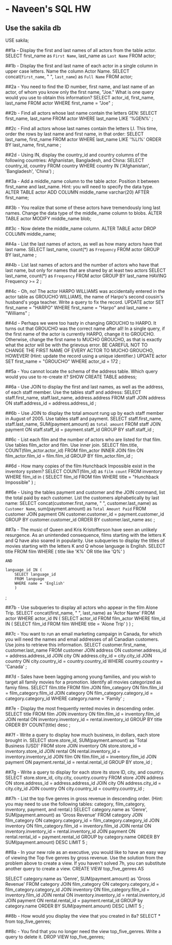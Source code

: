 # - Naveen's SQL HW

## Use the sakila db
USE sakila;

##1a - Display the first and last names of all actors from the table actor.
SELECT
	first_name as `First Name`,
    last_name as `Last Name`
FROM actor;

##1b - Display the first and last name of each actor in a single column in upper case letters. Name the column Actor Name.
SELECT concat(`first_name`, " ", `last_name`) as `Full Name`
FROM actor;


##2a - You need to find the ID number, first name, and last name of an actor, of whom you know only the first name, "Joe." What is one query would you use to obtain this information?
SELECT
	actor_id,
    first_name,
    last_name
FROM
	actor
WHERE
	first_name = "Joe"
;

##2b - Find all actors whose last name contain the letters GEN:
SELECT
	first_name,
    last_name
FROM actor
WHERE
	last_name LIKE '%GEN%'
;

##2c - Find all actors whose last names contain the letters LI. This time, order the rows by last name and first name, in that order:
SELECT
    last_name,
    first_name
FROM actor
WHERE
	last_name LIKE '%LI%'
ORDER BY
	last_name,
    first_name
;

##2d - Using IN, display the country_id and country columns of the following countries: Afghanistan, Bangladesh, and China:
SELECT
	country_id,
    country
FROM
	country
WHERE
	country IN ('Afghanistan', 'Bangladesh', 'China')
;


##3a - Add a middle_name column to the table actor. Position it between first_name and last_name. Hint: you will need to specify the data type.
ALTER TABLE actor
ADD COLUMN middle_name varchar(20) AFTER first_name;

##3b - You realize that some of these actors have tremendously long last names. Change the data type of the middle_name column to blobs.
ALTER TABLE actor MODIFY middle_name blob;

##3c - Now delete the middle_name column.
ALTER TABLE actor DROP COLUMN middle_name;


##4a - List the last names of actors, as well as how many actors have that last name.
SELECT
	last_name,
    count(*) as `Frequency`
FROM
	actor
GROUP BY
	last_name
;

##4b - List last names of actors and the number of actors who have that last name, but only for names that are shared by at least two actors
SELECT
	last_name,
    count(*) as `Frequency`
FROM
	actor
GROUP BY
	last_name
HAVING
	Frequency >= 2
;

##4c - Oh, no! The actor HARPO WILLIAMS was accidentally entered in the actor table as GROUCHO WILLIAMS, the name of Harpo's second cousin's husband's yoga teacher. Write a query to fix the record.
UPDATE
	actor
SET
	first_name = "HARPO"
WHERE
	first_name = "Harpo" and
    last_name = "Williams"
;

##4d - Perhaps we were too hasty in changing GROUCHO to HARPO. It turns out that GROUCHO was the correct name after all! In a single query, if the first name of the actor is currently HARPO, change it to GROUCHO. Otherwise, change the first name to MUCHO GROUCHO, as that is exactly what the actor will be with the grievous error. BE CAREFUL NOT TO CHANGE THE FIRST NAME OF EVERY ACTOR TO MUCHO GROUCHO, HOWEVER! (Hint: update the record using a unique identifier.)
UPDATE
	actor
SET
	first_name = "GROUCHO"
WHERE
	actor_id = 172
;


##5a - You cannot locate the schema of the address table. Which query would you use to re-create it?
SHOW CREATE TABLE address;


##6a - Use JOIN to display the first and last names, as well as the address, of each staff member. Use the tables staff and address:
SELECT
	staff.first_name,
    staff.last_name,
    address.address
FROM staff
JOIN address
ON
	staff.address_id = address.address_id
;

##6b - Use JOIN to display the total amount rung up by each staff member in August of 2005. Use tables staff and payment.
SELECT
	staff.first_name,
    staff.last_name,
    SUM(payment.amount) as `total amount`
FROM staff
JOIN payment
ON
	staff.staff_id = payment.staff_id
GROUP BY
	staff.staff_id
;

##6c - List each film and the number of actors who are listed for that film. Use tables film_actor and film. Use inner join.
SELECT
	film.title,
    COUNT(film_actor.actor_id)
FROM film_actor
INNER JOIN film
ON
	film_actor.film_id = film.film_id
GROUP BY
	film_actor.film_id
;

##6d - How many copies of the film Hunchback Impossible exist in the inventory system?
SELECT
	COUNT(film_id) as `film count`
FROM
	inventory
WHERE film_id in (
	SELECT
		film_id
	FROM
		film
	WHERE
		title = "Hunchback Impossible"
	)
;

##6e - Using the tables payment and customer and the JOIN command, list the total paid by each customer. List the customers alphabetically by last name:
SELECT
	concat(customer.first_name, " ", customer.last_name) as `Customer Name`,
    sum(payment.amount) as `Total Amount Paid`
FROM customer
JOIN payment
ON customer.customer_id = payment.customer_id
GROUP BY
	customer.customer_id
ORDER BY
	customer.last_name asc
;


##7a - The music of Queen and Kris Kristofferson have seen an unlikely resurgence. As an unintended consequence, films starting with the letters K and Q have also soared in popularity. Use subqueries to display the titles of movies starting with the letters K and Q whose language is English.
SELECT title
FROM film
WHERE
	(
	title like 'K%' OR
    title like 'Q%'
    )

    AND

    language_id IN (
		SELECT language_id
		FROM language
		WHERE name = 'English'
		)
;

##7b - Use subqueries to display all actors who appear in the film Alone Trip.
SELECT
	concat(first_name, " ", last_name) as 'Actor Name'
FROM actor
WHERE actor_id IN (
	SELECT actor_id
    FROM film_actor
    WHERE film_id IN (
		SELECT film_id
        FROM film
        WHERE title = 'Alone Trip'
        )
	)
;

##7c - You want to run an email marketing campaign in Canada, for which you will need the names and email addresses of all Canadian customers. Use joins to retrieve this information.
SELECT
	customer.first_name,
    customer.last_name
FROM customer
JOIN address ON customer.address_id = address.address_id
JOIN city ON address.city_id = city.city_id
JOIN country ON city.country_id = country.country_id
WHERE country.country = 'Canada'
;

##7d - Sales have been lagging among young families, and you wish to target all family movies for a promotion. Identify all movies categorized as famiy films.
SELECT film.title
FROM film
JOIN film_category ON film.film_id = film_category.film_id
JOIN category ON film_category.category_id = category.category_id
WHERE category.name = 'Family'
;

##7e - Display the most frequently rented movies in descending order.
SELECT title
FROM film
JOIN inventory ON film.film_id = inventory.film_id
JOIN rental ON inventory.inventory_id = rental.inventory_id
GROUP BY title
ORDER BY COUNT(title) desc
;

##7f - Write a query to display how much business, in dollars, each store brought in.
SELECT
	store.store_id,
    SUM(payment.amount) as 'Total Business (USD)'
FROM store
JOIN inventory ON store.store_id = inventory.store_id
JOIN rental ON rental.inventory_id = inventory.inventory_id
JOIN film ON film.film_id = inventory.film_id
JOIN payment ON payment.rental_id = rental.rental_id
GROUP BY store_id
;

##7g - Write a query to display for each store its store ID, city, and country.
SELECT
	store.store_id,
    city.city,
    country.country
FROM store
JOIN address ON store.address_id = address.address_id
JOIN city ON address.city_id = city.city_id
JOIN country ON city.country_id = country.country_id
;

##7h - List the top five genres in gross revenue in descending order. (Hint: you may need to use the following tables: category, film_category, inventory, payment, and rental.)
SELECT
	category.name as 'Genre',
    SUM(payment.amount) as 'Gross Revenue'
FROM category
JOIN film_category ON category.category_id = film_category.category_id
JOIN inventory ON film_category.film_id = inventory.film_id
JOIN rental ON inventory.inventory_id = rental.inventory_id
JOIN payment ON rental.rental_id = payment.rental_id
GROUP by category.name
ORDER BY SUM(payment.amount) DESC LIMIT 5
;


##8a - In your new role as an executive, you would like to have an easy way of viewing the Top five genres by gross revenue. Use the solution from the problem above to create a view. If you haven't solved 7h, you can substitute another query to create a view.
CREATE VIEW top_five_genres AS

SELECT
	category.name as 'Genre',
    SUM(payment.amount) as 'Gross Revenue'
FROM category
JOIN film_category ON category.category_id = film_category.category_id
JOIN inventory ON film_category.film_id = inventory.film_id
JOIN rental ON inventory.inventory_id = rental.inventory_id
JOIN payment ON rental.rental_id = payment.rental_id
GROUP by category.name
ORDER BY SUM(payment.amount) DESC LIMIT 5
;

##8b - How would you display the view that you created in 8a?
SELECT * from top_five_genres;

##8c - You find that you no longer need the view top_five_genres. Write a query to delete it.
DROP VIEW top_five_genres;
